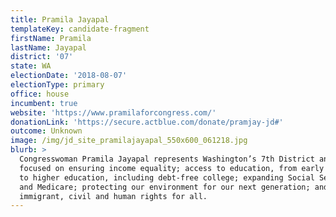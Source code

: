 ```yaml
---
title: Pramila Jayapal
templateKey: candidate-fragment
firstName: Pramila
lastName: Jayapal
district: '07'
state: WA
electionDate: '2018-08-07'
electionType: primary
office: house
incumbent: true
website: 'https://www.pramilaforcongress.com/'
donationLink: 'https://secure.actblue.com/donate/pramjay-jd#'
outcome: Unknown
image: /img/jd_site_pramilajayapal_550x600_061218.jpg
blurb: >
  Congresswoman Pramila Jayapal represents Washington’s 7th District and is
  focused on ensuring income equality; access to education, from early learning
  to higher education, including debt-free college; expanding Social Security
  and Medicare; protecting our environment for our next generation; and ensuring
  immigrant, civil and human rights for all.
---
```


